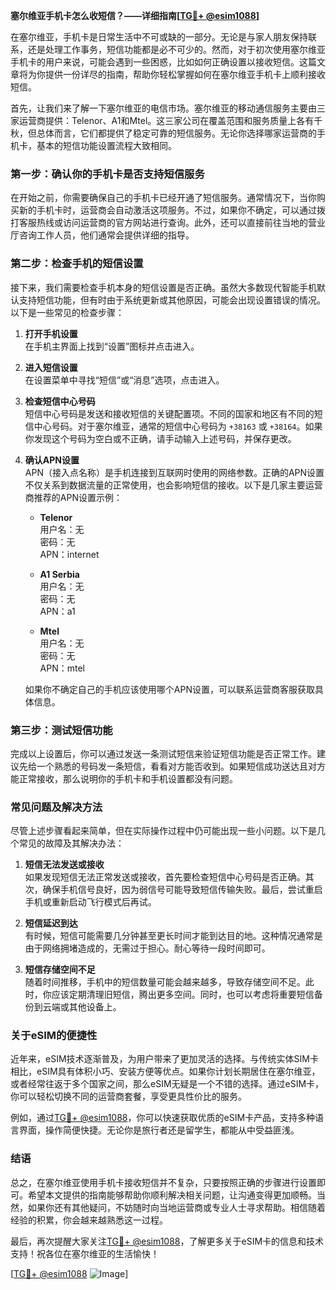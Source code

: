 **塞尔维亚手机卡怎么收短信？——详细指南[[TG💪+ @esim1088](https://t.me/s/esim1088)]**

在塞尔维亚，手机卡是日常生活中不可或缺的一部分。无论是与家人朋友保持联系，还是处理工作事务，短信功能都是必不可少的。然而，对于初次使用塞尔维亚手机卡的用户来说，可能会遇到一些困惑，比如如何正确设置以接收短信。这篇文章将为你提供一份详尽的指南，帮助你轻松掌握如何在塞尔维亚手机卡上顺利接收短信。

首先，让我们来了解一下塞尔维亚的电信市场。塞尔维亚的移动通信服务主要由三家运营商提供：Telenor、A1和Mtel。这三家公司在覆盖范围和服务质量上各有千秋，但总体而言，它们都提供了稳定可靠的短信服务。无论你选择哪家运营商的手机卡，基本的短信功能设置流程大致相同。

### **第一步：确认你的手机卡是否支持短信服务**

在开始之前，你需要确保自己的手机卡已经开通了短信服务。通常情况下，当你购买新的手机卡时，运营商会自动激活这项服务。不过，如果你不确定，可以通过拨打客服热线或访问运营商的官方网站进行查询。此外，还可以直接前往当地的营业厅咨询工作人员，他们通常会提供详细的指导。

### **第二步：检查手机的短信设置**

接下来，我们需要检查手机本身的短信设置是否正确。虽然大多数现代智能手机默认支持短信功能，但有时由于系统更新或其他原因，可能会出现设置错误的情况。以下是一些常见的检查步骤：

1. **打开手机设置**  
   在手机主界面上找到“设置”图标并点击进入。
   
2. **进入短信设置**  
   在设置菜单中寻找“短信”或“消息”选项，点击进入。

3. **检查短信中心号码**  
   短信中心号码是发送和接收短信的关键配置项。不同的国家和地区有不同的短信中心号码。对于塞尔维亚，通常的短信中心号码为 `+38163` 或 `+38164`。如果你发现这个号码为空白或不正确，请手动输入上述号码，并保存更改。

4. **确认APN设置**  
   APN（接入点名称）是手机连接到互联网时使用的网络参数。正确的APN设置不仅关系到数据流量的正常使用，也会影响短信的接收。以下是几家主要运营商推荐的APN设置示例：

   - **Telenor**  
     用户名：无  
     密码：无  
     APN：internet

   - **A1 Serbia**  
     用户名：无  
     密码：无  
     APN：a1

   - **Mtel**  
     用户名：无  
     密码：无  
     APN：mtel

   如果你不确定自己的手机应该使用哪个APN设置，可以联系运营商客服获取具体信息。

### **第三步：测试短信功能**

完成以上设置后，你可以通过发送一条测试短信来验证短信功能是否正常工作。建议先给一个熟悉的号码发一条短信，看看对方能否收到。如果短信成功送达且对方能正常接收，那么说明你的手机卡和手机设置都没有问题。

### **常见问题及解决方法**

尽管上述步骤看起来简单，但在实际操作过程中仍可能出现一些小问题。以下是几个常见的故障及其解决办法：

1. **短信无法发送或接收**  
   如果发现短信无法正常发送或接收，首先要检查短信中心号码是否正确。其次，确保手机信号良好，因为弱信号可能导致短信传输失败。最后，尝试重启手机或重新启动飞行模式后再试。

2. **短信延迟到达**  
   有时候，短信可能需要几分钟甚至更长时间才能到达目的地。这种情况通常是由于网络拥堵造成的，无需过于担心。耐心等待一段时间即可。

3. **短信存储空间不足**  
   随着时间推移，手机中的短信数量可能会越来越多，导致存储空间不足。此时，你应该定期清理旧短信，腾出更多空间。同时，也可以考虑将重要短信备份到云端或其他设备上。

### **关于eSIM的便捷性**

近年来，eSIM技术逐渐普及，为用户带来了更加灵活的选择。与传统实体SIM卡相比，eSIM具有体积小巧、安装方便等优点。如果你计划长期居住在塞尔维亚，或者经常往返于多个国家之间，那么eSIM无疑是一个不错的选择。通过eSIM卡，你可以轻松切换不同的运营商套餐，享受更具性价比的服务。

例如，通过[TG💪+ @esim1088](https://t.me/s/esim1088)，你可以快速获取优质的eSIM卡产品，支持多种语言界面，操作简便快捷。无论你是旅行者还是留学生，都能从中受益匪浅。

### **结语**

总之，在塞尔维亚使用手机卡接收短信并不复杂，只要按照正确的步骤进行设置即可。希望本文提供的指南能够帮助你顺利解决相关问题，让沟通变得更加顺畅。当然，如果你还有其他疑问，不妨随时向当地运营商或专业人士寻求帮助。相信随着经验的积累，你会越来越熟悉这一过程。

最后，再次提醒大家关注[TG💪+ @esim1088](https://t.me/s/esim1088)，了解更多关于eSIM卡的信息和技术支持！祝各位在塞尔维亚的生活愉快！

[[TG💪+ @esim1088](https://t.me/s/esim1088) ![Image](https://i.postimg.cc/4NQfJmqS/Snipaste-2025-05-13-00-14-12.png)]